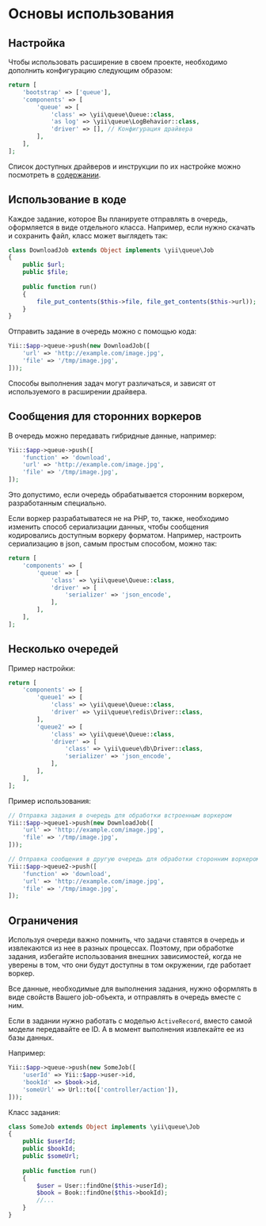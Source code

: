 Основы использования
====================


Настройка
---------

Чтобы использовать расширение в своем проекте, необходимо дополнить конфигурацию следующим образом:

```php
return [
    'bootstrap' => ['queue'],
    'components' => [
        'queue' => [
            'class' => \yii\queue\Queue::class,
            'as log' => \yii\queue\LogBehavior::class,
            'driver' => [], // Конфигурация драйвера
        ],
    ],
];
```

Список доступных драйверов и инструкции по их настройке можно посмотреть в [содержании](README.md).


Использование в коде
--------------------

Каждое задание, которое Вы планируете отправлять в очередь, оформляется в виде отдельного класса.
Например, если нужно скачать и сохранить файл, класс может выглядеть так:

```php
class DownloadJob extends Object implements \yii\queue\Job
{
    public $url;
    public $file;
    
    public function run()
    {
        file_put_contents($this->file, file_get_contents($this->url));
    }
}
```

Отправить задание в очередь можно с помощью кода:

```php
Yii::$app->queue->push(new DownloadJob([
    'url' => 'http://example.com/image.jpg',
    'file' => '/tmp/image.jpg',
]));
```

Способы выполнения задач могут различаться, и зависят от используемого в расширении драйвера.


Сообщения для сторонних воркеров
--------------------------------

В очередь можно передавать гибридные данные, например:

```php
Yii::$app->queue->push([
    'function' => 'download',
    'url' => 'http://example.com/image.jpg',
    'file' => '/tmp/image.jpg',
]);
```

Это допустимо, если очередь обрабатывается сторонним воркером, разработанным специально.

Если воркер разрабатыватеся не на PHP, то, также, необходимо изменить способ сериализации данных,
чтобы сообщения кодировались доступным воркеру форматом. Например, настроить сериализацию в json,
самым простым способом, можно так:

```php
return [
    'components' => [
        'queue' => [
            'class' => \yii\queue\Queue::class,
            'driver' => [
                'serializer' => 'json_encode',
            ],
        ],
    ],
];
```


Несколько очередей
------------------

Пример настройки:

```php
return [
    'components' => [
        'queue1' => [
            'class' => \yii\queue\Queue::class,
            'driver' => \yii\queue\redis\Driver::class,
        ],
        'queue2' => [
            'class' => \yii\queue\Queue::class,
            'driver' => [
                'class' => \yii\queue\db\Driver::class,
                'serializer' => 'json_encode',
            ],
        ],
    ],
];
```

Пример использования:

```php
// Отправка задания в очередь для обработки встроенным воркером
Yii::$app->queue1->push(new DownloadJob([
    'url' => 'http://example.com/image.jpg',
    'file' => '/tmp/image.jpg',
]));

// Отправка сообщения в другую очередь для обработки сторонним воркером
Yii::$app->queue2->push([
    'function' => 'download',
    'url' => 'http://example.com/image.jpg',
    'file' => '/tmp/image.jpg',
]);
```


Ограничения
-----------

Используя очереди важно помнить, что задачи ставятся в очередь и извлекаются из нее в разных
процессах. Поэтому, при обработке задания, избегайте использования внешних зависимостей, когда
не уверены в том, что они будут доступны в том окружении, где работает воркер.

Все данные, необходимые для выполнения задания, нужно оформлять в виде свойств Вашего job-объекта, и
отправлять в очередь вместе с ним.

Если в задании нужно работать с моделью `ActiveRecord`, вместо самой модели передавайте ее ID. А в
момент выполнения извлекайте ее из базы данных.

Например:

```php
Yii::$app->queue->push(new SomeJob([
    'userId' => Yii::$app->user->id,
    'bookId' => $book->id,
    'someUrl' => Url::to(['controller/action']),
]));
```

Класс задания:

```php
class SomeJob extends Object implements \yii\queue\Job
{
    public $userId;
    public $bookId;
    public $someUrl;
    
    public function run()
    {
        $user = User::findOne($this->userId);
        $book = Book::findOne($this->bookId);
        //...
    }
}
```
